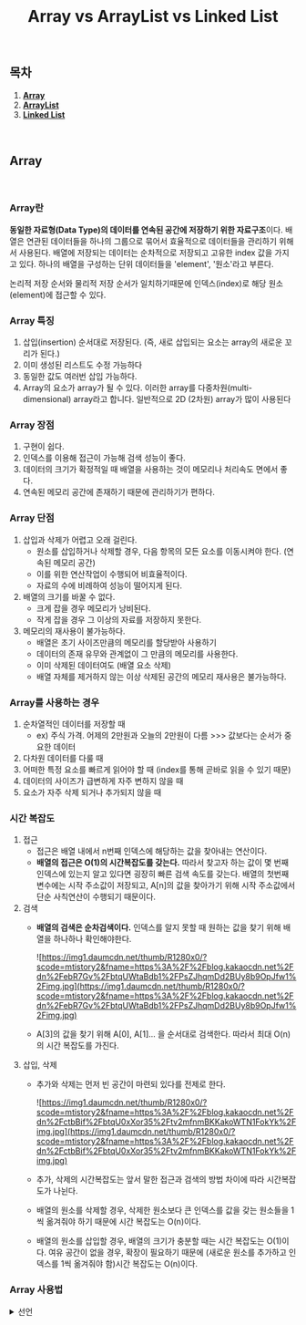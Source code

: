<div align="center">
  <br />
  <h1>Array vs ArrayList vs Linked List</h1>
  <br />
</div>

## 목차

1. [**Array**](#1)
2. [**ArrayList**](#2)
3. [**Linked List**](#3)

<br />

<div id="1"></div>

## Array
<br />

### **Array란**

**동일한 자료형(Data Type)의 데이터를 연속된 공간에 저장하기 위한 자료구조**이다. 배열은 연관된 데이터들을 하나의 그룹으로 묶어서 효율적으로 데이터들을 관리하기 위해서 사용된다.
배열에 저장되는 데이터는 순차적으로 저장되고 고유한 index 값을 가지고 있다.
하나의 배열을 구성하는 단위 데이터들을 'element', '원소'라고 부른다.

논리적 저장 순서와 물리적 저장 순서가 일치하기때문에 인덱스(index)로 해당 원소(element)에 접근할 수 있다.

### **Array 특징**

1. 삽입(insertion) 순서대로 저장된다. (즉, 새로 삽입되는 요소는 array의 새로운 꼬리가 된다.)
2. 이미 생성된 리스트도 수정 가능하다
3. 동일한 값도 여러번 삽입 가능하다.
4. Array의 요소가 array가 될 수 있다. 이러한 array를 다중차원(multi-dimensional) array라고 합니다. 일반적으로 2D (2차원) array가 많이 사용된다

### **Array 장점**

1. 구현이 쉽다.
2. 인덱스를 이용해 접근이 가능해 검색 성능이 좋다.
3. 데이터의 크기가 확정적일 때 배열을 사용하는 것이 메모리나 처리속도 면에서 좋다.
4. 연속된 메모리 공간에 존재하기 때문에 관리하기가 편하다.

### **Array 단점**

1. 삽입과 삭제가 어렵고 오래 걸린다.
    - 원소를 삽입하거나 삭제할 경우, 다음 항목의 모든 요소를 이동시켜야 한다. (연속된 메모리 공간)
    - 이를 위한 연산작업이 수행되어 비효율적이다.
    - 자료의 수에 비례하여 성능이 떨어지게 된다.
2. 배열의 크기를 바꿀 수 없다.
    - 크게 잡을 경우 메모리가 낭비된다.
    - 작게 잡을 경우 그 이상의 자료를 저장하지 못한다.
3. 메모리의 재사용이 불가능하다.
    - 배열은 초기 사이즈만큼의 메모리를 할당받아 사용하기
    - 데이터의 존재 유무와 관계없이 그 만큼의 메모리를 사용한다.
    - 이미 삭제된 데이터여도 (배열 요소 삭제)
    - 배열 자체를 제거하지 않는 이상 삭제된 공간의 메모리 재사용은 불가능하다.

### Array를 사용하는 경우

1. 순차열적인 데이터를 저장할 때
    - ex) 주식 가격. 어제의 2만원과 오늘의 2만원이 다름 >>> 값보다는 순서가 중요한 데이터
2. 다차원 데이터를 다룰 때
3. 어떠한 특정 요소를 빠르게 읽어야 할 때 (index를 통해 곧바로 읽을 수 있기 때문)
4. 데이터의 사이즈가 급변하게 자주 변하지 않을 때
5. 요소가 자주 삭제 되거나 추가되지 않을 때

### 시간 복잡도

1. 접근
    - 접근은 배열 내에서 n번째 인덱스에 해당하는 값을 찾아내는 연산이다.
    - **배열의 접근은 O(1)의 시간복잡도를 갖는다.** 따라서 찾고자 하는 값이 몇 번째 인덱스에 있는지 알고 있다면 굉장히 빠른 검색 속도를 갖는다. 배열의 첫번째 변수에는 시작 주소값이 저장되고, A[n]의 값을 찾아가기 위해 시작 주소값에서 단순 사칙연산이 수행되기 때문이다.
2. 검색
    - **배열의 검색은 순차검색이다.** 인덱스를 알지 못할 때 원하는 값을 찾기 위해 배열을 하나하나 확인해야한다.
        
        ![https://img1.daumcdn.net/thumb/R1280x0/?scode=mtistory2&fname=https%3A%2F%2Fblog.kakaocdn.net%2Fdn%2FebR7Gv%2FbtqUWtaBdb1%2FPsZJhqmDd2BUy8b9OpJfw1%2Fimg.jpg](https://img1.daumcdn.net/thumb/R1280x0/?scode=mtistory2&fname=https%3A%2F%2Fblog.kakaocdn.net%2Fdn%2FebR7Gv%2FbtqUWtaBdb1%2FPsZJhqmDd2BUy8b9OpJfw1%2Fimg.jpg)
        
    - A[3]의 값을 찾기 위해 A[0], A[1]... 을 순서대로 검색한다. 따라서 최대 O(n)의 시간 복잡도를 가진다.
3. 삽입, 삭제
    - 추가와 삭제는 먼저 빈 공간이 마련되 있다를 전제로 한다.
        
        ![https://img1.daumcdn.net/thumb/R1280x0/?scode=mtistory2&fname=https%3A%2F%2Fblog.kakaocdn.net%2Fdn%2FctbBif%2FbtqU0xXor35%2Ftv2mfnmBKKakoWTN1FokYk%2Fimg.jpg](https://img1.daumcdn.net/thumb/R1280x0/?scode=mtistory2&fname=https%3A%2F%2Fblog.kakaocdn.net%2Fdn%2FctbBif%2FbtqU0xXor35%2Ftv2mfnmBKKakoWTN1FokYk%2Fimg.jpg)
        
    - 추가, 삭제의 시간복잡도는 앞서 말한 접근과 검색의 방법 차이에 따라 시간복잡도가 나뉜다.
    - 배열의 원소를 삭제할 경우, 삭제한 원소보다 큰 인덱스를 값을 갖는 원소들을 1씩 옮겨줘야 하기 때문에 시간 복잡도는 O(n)이다.
    - 배열의 원소를 삽입할 경우, 배열의 크기가 충분할 때는 시간 복잡도는 O(1)이다. 여유 공간이 없을 경우, 확장이 필요하기 때문에 (새로운 원소를 추가하고 인덱스를 1씩 옮겨줘야 함)시간 복잡도는 O(n)이다.

### **Array 사용법**

<details>
<summary>선언</summary>
<div markdown="1">
    
    생성된 배열을 다루기 위한 참조 변수를 위한 공간이 만들어진다.
    
    ```java
    자료형[] 배열이름;
    ```
    

<summary>생성</summary>
<div markdown="1">
    
    배열을 생성해야 값을 저장할 수 있는 공간이 만들어진다.  배열의 길이는 값을 저장할 수 있는 공간의 개수다.  0을 포함한 양의 정수만 올 수 있다.
    
    ```java
    배열이름 = new 자료형[길이];
    자료형[] 배열이름 = new 자료형[길이];
    ```
    
<summary>초기화</summary>
<div markdown="1">
    
    ```java
    변수이름[0] = 값;
    변수이름[1] = 값;
    변수이름[2] = 값; ...
    ```
    
    배열은 생성과 동시에 자동적으로 자신의 타입에 해당하는  기본값으로 초기화(정수는 0, 실수는 0.0, 객체 배열은 null)  되므로 배열을 사용하기 전에 따로 초기화를 해주지 않아도 된다. 원하는 값을 저장하려면  각 요소마다  값을 덮어쓴다.
    
    생성된 배열의 각 저장 공간은  배열 이름[인덱스]  형식이다. 인덱스(index)는 배열의 요소마다 붙여진 일련번호로 각 요소를 구별하는데 사용된다. 인덱스 범위는  0부터 배열 길이 -1까지다.
    
    ```java
    자료형[] 변수이름 = {값, 값, 값, ...}
    
    자료형[] 변수이름;
    변수이름 = new 자료형[] { 값, 값, 값, ...}
    ```
    

<div id="2"></div>

## ArrayList

<br />


### ArrayList란

ArrayList는 List 인터페이스를 상속받은 클래스로 크기가 가변적으로 변하는 선형리스트이다. 일반적인 배열과 같은 순차리스트이며 인덱스로 내부의 객체를 관리한다는점등이 유사하지만 한번 생성되면 크기가 변하지 않는 배열과는 달리 ArrayList는 객체들이 추가되어 저장 용량(capacity)을 초과한다면 자동으로 부족한 크기만큼 저장 용량(capacity)이 늘어난다는 특징을 가지고 있다.

![https://t1.daumcdn.net/cfile/tistory/995E66395B1CFD7D10](https://t1.daumcdn.net/cfile/tistory/995E66395B1CFD7D10)

### ArrayList 특징

1. 데이터 순서 있음 (index), 동일 데이터 중복 저장 허용
2. 연속적인 메모리 할당
3. LinkedList 보다 검색 빠름
4. LinkedList 보다 데이터 추가 삭제 느림

### Array vs ArrayList

1. 배열은 크기가 고정되어있지만 arrayList는 사이즈가 동적인 배열이다.
2. 배열은 primitive type(int, byte, char 등)과 object 모두를 담을 수 있지만, arrayList는 object element만 담을 수 있다.
3. 배열은 제네릭을 사용할 수 없지만, arrayList는 타입 안정성을 보장해주는 제네릭을 사용할 수 있다.
4. 길이에 대해 배열은 length 변수를 쓰고, arrayList는 size() 메서드를 써야한다.
5. 배열은 element들을 할당하기 위해 assignment(할당) 연산자를 써야하고, arrayList는 add() 메서드를 통해 element를 삽입한다.

### **ArrayList** 시간 복잡도

1. 조회 (get / set)
    
    ![https://img1.daumcdn.net/thumb/R1280x0/?scode=mtistory2&fname=https%3A%2F%2Fblog.kakaocdn.net%2Fdn%2FemUNfi%2Fbtq2GR1DcGE%2FD1dwzwzlu6JJXjoqaFBA60%2Fimg.png](https://img1.daumcdn.net/thumb/R1280x0/?scode=mtistory2&fname=https%3A%2F%2Fblog.kakaocdn.net%2Fdn%2FemUNfi%2Fbtq2GR1DcGE%2FD1dwzwzlu6JJXjoqaFBA60%2Fimg.png)
    
    배열의 index를 통해 접근하는 방식이기 때문에, random access속도가 빠르며 **get** / **set** 메소드는 **상수 시간**을 가지게 된다.
    
2. 삽입 (add)
    
    
    일반적인 add의 경우 마지막에 데이터가 삽입되며 시간복잡도는 O(1) 이다.
    
    ArrayList는 배열이기 때문에 중간에 값을 끼워넣는 연산이 불가능하다.
    
    만약 새로운 값을 추가하려고 할 때, List의 크기가 생성되어 있는 배열의 size(생성시 따로 설정하지 않았다면 size = 10인 배열이 생성된다)보다 커지게 되면, 이전 크기의 2배가 되는 배열을 생성해 배열 전체를 복사하여 새로운 배열에 복사하고 제일 뒤에 값을 추가해야 한다.
    
    따라서 기존에 있던 배열에서 추가하고 싶은 index부터 마지막 index까지 **한 칸씩 뒤로 미루는 연산**이 필요하다.
    
    따라서, 해당하는 인덱스를 찾아가는 시간(O(1)) + 배열을 복사하는 시간 **(O(n)) = O(n)**의 시간이 소요된다.
    
3. 삭제 (remove)
    
    **add**와 유사하게 remove는 삭제된 index + 1부터 마지막 index까지 **한 칸씩 앞으로 당기는 연산**을 하게 된다.
    
    따라서, **add**와 동일한 **O(n)**의 시간 복잡도를 가지게 된다
    

### **ArrayList 사용법**

- ArrayList 선언
    
    ```java
    ArrayList list = new ArrayList();	//타입 미설정 Object로 선언
    ArrayList<Student> members = new ArrayList<Student>();	//타입설정 Student객체만 사용가능
    ArrayList<Integer> num = new ArrayList<Integer>();	//타입설정 int타입만 사용가능
    ArrayList<Integer> num2 = new ArrayList<>();	//new에서 타입 파라미터 생략가능
    ArrayList<Integer> num3 = new ArrayList<Integer>(10);	//초기 용량(capacity)지정
    ArrayList<Integer> list2 = new ArrayList<Integer>(Arrays.asList(1,2,3));	//생성시 값추가
    ```
    
- ArrayList 값 추가
    
    ```java
    //case1
    ArrayList<Integer> list = new ArrayList<Integer>();
    list .add(Object value);	//ArrayList의 마지막 위치에 value 추가
    list .add(int index, Object value);	//ArrayList 해당 index에 value 추가=> list.add(1,10);
    list.add(null); //null값도 add가능
    
    //case2
    ArrayList<Student> members = new ArrayList<Student>();
    Student student = new Student(name,age);
    members.add(student);
    members.add(new Member("홍길동",15));
    ```
    
- ArrayList 값 삭제
    
    ```java
    ArrayList<Integer> list = new ArrayList<Integer>();
    list.remove(int index);	//index에 해당하는 데이터 제거
    list.claer();	//모든 데이터 제거
    ```
    
- ArrayList 크기 구하기
    
    ```java
    list .size();	//엘리먼트 개수 반환
    ```
    
- 조회, 수정
    
    ```java
    arrayList.get(int index);	//해당 index에 있는 데이터 가져옴
    arryList.set(int index, Object value);	//해당 인덱스의 데이터 value로 변경
    //인덱스 조회 indexOf(x)
    arrayList.indexOf(Object value);	//해당 값 없을 시 -1 반환
    ```
    
<div id="3"></div>

## Linked List

<br />

### Linked List란

![https://www.geeksforgeeks.org/wp-content/uploads/gq/2013/03/Linkedlist.png](https://www.geeksforgeeks.org/wp-content/uploads/gq/2013/03/Linkedlist.png)

LinkedList란 Collection 프레임워크의 일부이며 java.util 패키지에 소속되어 있다.

이 클래스는 데이터가 연속된 위치에 저장되지 않고 모든 데이터가 데이터 부분과 주소 부분을 별도로 가지고 있는 선형 데이터 구조이다. 

데이터는 포인터와 주소를 사용하여 연결합니다

각 노드는 **데이터 필드**와 **다음 노드에 대한 참조**를 포함하는 노드로 구성되어 있다.

### Linked List특징

1. 순차접근(sequential access)만 가능하다
2. n개의 자료를 저장할때 자료들을 저장공간에 불연속적인 단위로 저장
3. ArrayList처럼 뒤로 밀거나 채우는 작업 없이 주소만 서로 연결시켜 주면 되기 때문에 추가 삭제가 ArrayList보다 빠르고 용이함
4. 메모리 곳곳에 저장되어 있는 노드들을 접근하는데 ArrayList보다 시간 소모가 많다.
5. LinkedList는 참조자를 위해 추가적인 메모리를 할당해야한다.(자료들의 크기가 작은 리스트의 경우 참조자를 위한 추가 적인 메모리할당은 비실용적임)
6. 단방향성을 갖고 있어 인덱스를 이용해 자료를 검색하는 애플리케이션에 적합하지 않다.
7. 삽입삭제가 빈번하게 발생되는 프로세스의 경우 사용하기 좋다.
8. 순차접근도 참조의지역성(한번 참조한 데이터는 다시 참조될 가능성이 높음) 때문에 LinkedList보다 ArrayList가 훨씬 빠름.

> 데이터 검색이 빈번한 경우 ****ArrayList 를 사용하는 것이 좋다
삽입 및 삭제가 빈번한 경우 LinkedList ****를 사용하는 것이 좋다.
> 

### Linked List시간복잡도

1. 삽입
    
  ![https://img1.daumcdn.net/thumb/R1280x0/?scode=mtistory2&fname=https://blog.kakaocdn.net/dn/bTqFl4/btq2IhL6sh8/6OOLAzpcszOKPvIHZ3zwJK/img.png](https://img1.daumcdn.net/thumb/R1280x0/?scode=mtistory2&fname=https://blog.kakaocdn.net/dn/bTqFl4/btq2IhL6sh8/6OOLAzpcszOKPvIHZ3zwJK/img.png)
    
   - 맨 앞 , 맨 뒤 삽입은 위치를 찾지 않아도 되서 시간 복잡도 O(1)이다.
   - 중간 삽입은 이전 노드와 다음 노드의 위치를 알고 있는 경우 시간 복잡도는 O(1)이다.
   - 하지만 탐색을 해야하는 경우 시간 복잡도 O(n)이다.
2. 삭제
    
    ![enter image description here](https://img1.daumcdn.net/thumb/R1280x0/?scode=mtistory2&fname=https://blog.kakaocdn.net/dn/ccCN4y/btq2EhzOKfI/jbiAFDCjlmLKlLLke9MGTk/img.png)
    
    - 삽입과 마찬가지로 맨 앞, 맨 뒤 삭제는 시간 복잡도 O(1)이다.
    - 중간 삭제는 시간 복잡도 O(n) 또는 O(1)이다. (삽입과 같음)
3. 접근
    - 특정 위치에 있는 원소에 바로 접근이 불가능하다. (주소를 바로 알 수 없기 때문)
    - 원하는 원소를 찾기 위해서 최소 한 번은 리스트를 순회해야하기 때문에 시간 복잡도는 O(n)이다.

[Array vs ArrayList vs LinkedList](https://www.notion.so/e0e64ff6c5844c8c8bd09cdb14bf3720)

### Linked List사용법

- 선언
    
    ```java
    LinkedList<Object> linkedList = new LinkedList<>(); //기본 메소드
    
    LinkedList list = new LinkedList();//타입 미설정 Object로 선언된다.
    LinkedList<Student> members = new LinkedList<Student>();//타입설정 Student객체만 사용가능
    LinkedList<Integer> num = new LinkedList<Integer>();//타입설정 int타입만 사용가능
    LinkedList<Integer> num2 = new LinkedList<>();//new에서 타입 파라미터 생략가능
    LinkedList<Integer> list2 = new LinkedList<Integer>(Arrays.asList(1,2));//생성시 값추가
    ```
    
- 값 추가
    
    ```java
    
    linkedList.add(Object value);	//LinkedList의 마지막 위치에 value 추가
    linkedList.add(int index, Object value);	//LinkedList 해당 index에 value 추가
    ```
    
- 삭제
    
    ```java
    linkedList.remove(int index);	//index에 해당하는 데이터 제거
    linkedList.claer();	//모든 데이터 제거
    ```
    
- 크기
    
    ```java
    linkedList.size();	//노드 개수 반환
    ```
    
- 조회, 수정
    
    ```java
    //데이터 검색
    arrayList.get(int index);	//해당 index에 있는 데이터 가져옴
    arryList.set(int index, Object value);	//해당 인덱스의 데이터 value로 변경
    //인덱스 조회
    arrayList.indexOf(Object value);	//해당 값 없을 시 -1 반환
    ```
    
- 비어있는 리스트 확인
    
    ```java
    arrayList.isEmpty();	//boolean값 반환
    ```
    

### Doubly Linked List

- Doubly Linked List에서의 Node는 Previous field, Data field, 그리고 Next field가 있다.
- Singly Linked List(LinkedList)와 동일하지만, Previous field는 이전 Node의 주소가 있다.
- 즉, 양방향 탐색이 가능하다
- Doubly Linked List는 양쪽 끝 모두에 Null 포인터를 사용한다.

![https://media.vlpt.us/images/weather1212/post/e9a7d6ad-2f62-483b-aaa6-c972a5af3ef9/610px-Doubly-linked-list.svg.png](https://media.vlpt.us/images/weather1212/post/e9a7d6ad-2f62-483b-aaa6-c972a5af3ef9/610px-Doubly-linked-list.svg.png)
